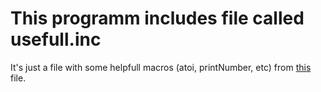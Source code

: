 # This programm includes file called usefull.inc
It's just a file with some helpfull macros (atoi, printNumber, etc) from [this](https://github.com/kon3gor/UsefulMacros/blob/main/usefull.inc) file.
